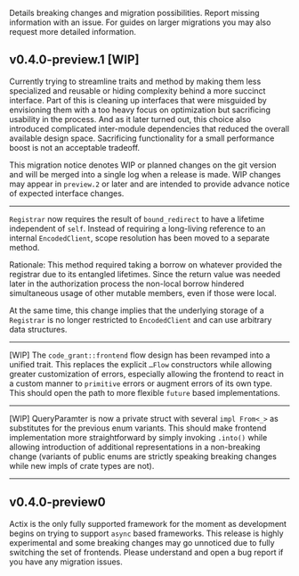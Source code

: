 Details breaking changes and migration possibilities. Report missing
information with an issue. For guides on larger migrations you may also request
more detailed information.

## v0.4.0-preview.1 [WIP]

Currently trying to streamline traits and method by making them less specialized
and reusable or hiding complexity behind a more succinct interface. Part of this
is cleaning up interfaces that were misguided by envisioning them with a too
heavy focus on optimization but sacrificing usability in the process. And as it
later turned out, this choice also introduced complicated inter-module
dependencies that reduced the overall available design space. Sacrificing
functionality for a small performance boost is not an acceptable tradeoff.

This migration notice denotes WIP or planned changes on the git version and will
be merged into a single log when a release is made. WIP changes may appear in
`preview.2` or later and are intended to provide advance notice of expected
interface changes.

-----

`Registrar` now requires the result of `bound_redirect` to have a lifetime
independent of `self`. Instead of requiring a long-living reference to an
internal `EncodedClient`, scope resolution has been moved to a separate method.

Rationale: This method required taking a borrow on whatever provided the
registrar due to its entangled lifetimes. Since the return value was needed
later in the authorization process the non-local borrow hindered simultaneous
usage of other mutable members, even if those were local.

At the same time, this change implies that the underlying storage of a
`Registrar` is no longer restricted to `EncodedClient` and can use arbitrary
data structures.

-----

[WIP] The `code_grant::frontend` flow design has been revamped into a unified
trait. This replaces the explicit `…Flow` constructors while allowing greater
customization of errors, especially allowing the frontend to react in a custom
manner to `primitive` errors or augment errors of its own type. This should open
the path to more flexible `future` based implementations.

-----

[WIP] QueryParamter is now a private struct with several `impl From<_>` as
substitutes for the previous enum variants. This should make frontend
implementation more straightforward by simply invoking `.into()` while allowing
introduction of additional representations in a non-breaking change (variants of
public enums are strictly speaking breaking changes while new impls of crate
types are not).

-----

## v0.4.0-preview0

Actix is the only fully supported framework for the moment as development begins
on trying to support `async` based frameworks. This release is highly
experimental and some breaking changes may go unnoticed due to fully switching
the set of frontends. Please understand and open a bug report if you have any
migration issues.
